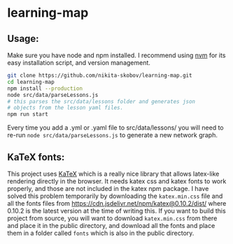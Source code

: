 # learning-map

## Usage:
Make sure you have node and npm installed. I recommend using [nvm](https://github.com/nvm-sh/nvm) for its easy installation script, and version management.

```sh
git clone https://github.com/nikita-skobov/learning-map.git
cd learning-map
npm install --production
node src/data/parseLessons.js
# this parses the src/data/lessons folder and generates json
# objects from the lesson yaml files.
npm run start
```

Every time you add a .yml or .yaml file to src/data/lessons/ you will need to
re-run `node src/data/parseLessons.js` to generate a new network graph.

## KaTeX fonts:
This project uses [KaTeX](https://github.com/KaTeX/KaTeX) which is a really nice library that allows latex-like rendering directly in the browser. It needs katex css and katex fonts to work properly, and those are not included in the katex npm package. I have solved this problem temporarily by downloading the `katex.min.css` file and all the fonts files from https://cdn.jsdelivr.net/npm/katex@0.10.2/dist/
where 0.10.2 is the latest version at the time of writing this. If you want to build this project from source, you will want to download `katex.min.css` from there and place it in the public directory, and download all the fonts and place them in a folder called `fonts` which is also in the public directory.
